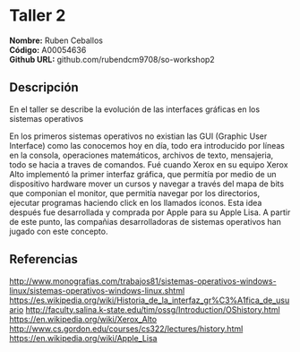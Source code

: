 # Taller 2

**Nombre:** Ruben Ceballos  
**Código:** A00054636  
**Github URL:** github.com/rubendcm9708/so-workshop2

## Descripción

En el taller se describe la evolución de las interfaces gráficas en los sistemas operativos

En los primeros sistemas operativos no existian las GUI (Graphic User Interface) como las conocemos hoy en día, todo era introducido por líneas en la consola, operaciones matemáticos, archivos de texto, mensajeria, todo se hacia a traves de comandos. Fué cuando Xerox en su equipo Xerox Alto implementó la primer interfaz gráfica, que permitía por medio de un dispositivo hardware mover un cursos y navegar a través del mapa de bits que componian el monitor, que permitía navegar por los directorios, ejecutar programas haciendo click en los llamados íconos. Esta idea después fue desarrollada y comprada por Apple para su Apple Lisa. A partir de este punto, las compañias desarrolladoras de sistemas operativos han jugado con este concepto.

## Referencias
http://www.monografias.com/trabajos81/sistemas-operativos-windows-linux/sistemas-operativos-windows-linux.shtml  
https://es.wikipedia.org/wiki/Historia_de_la_interfaz_gr%C3%A1fica_de_usuario
http://faculty.salina.k-state.edu/tim/ossg/Introduction/OShistory.html  
https://en.wikipedia.org/wiki/Xerox_Alto
http://www.cs.gordon.edu/courses/cs322/lectures/history.html
https://en.wikipedia.org/wiki/Apple_Lisa
